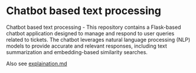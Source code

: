 # Chatbot based text processing
Chatbot based text processing - This repository contains a Flask-based chatbot application designed to manage and respond to user queries related to tickets. The chatbot leverages natural language processing (NLP) models to provide accurate and relevant responses, including text summarization and embedding-based similarity searches.

Also see [explaination.md](explaination.md)